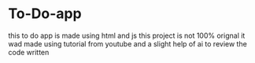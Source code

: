 # To-Do-app
this to do app is made using html and js 
this project is not 100% orignal it wad made using tutorial from youtube and a slight help of ai to review the code written

